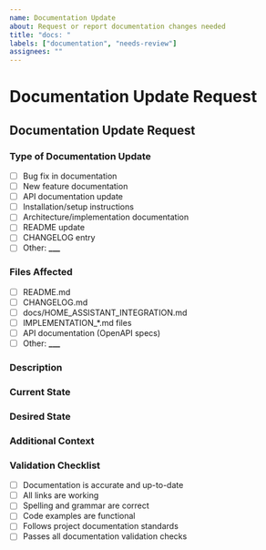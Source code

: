```yaml
---
name: Documentation Update
about: Request or report documentation changes needed
title: "docs: "
labels: ["documentation", "needs-review"]
assignees: ""
---
```


# Documentation Update Request

## Documentation Update Request

### Type of Documentation Update

<!-- Check all that apply -->

- [ ] Bug fix in documentation
- [ ] New feature documentation
- [ ] API documentation update
- [ ] Installation/setup instructions
- [ ] Architecture/implementation documentation
- [ ] README update
- [ ] CHANGELOG entry
- [ ] Other: ****\_\_\_****

### Files Affected

<!-- List the files that need to be updated -->

- [ ] README.md
- [ ] CHANGELOG.md
- [ ] docs/HOME_ASSISTANT_INTEGRATION.md
- [ ] IMPLEMENTATION\_\*.md files
- [ ] API documentation (OpenAPI specs)
- [ ] Other: ****\_\_\_****

### Description

<!-- Describe what documentation needs to be updated and why -->

### Current State

<!-- What is currently documented (if anything) -->

### Desired State

<!-- What should be documented -->

### Additional Context

<!-- Add any other context, screenshots, or examples about the documentation update -->

### Validation Checklist

<!-- For maintainers to verify before closing -->

- [ ] Documentation is accurate and up-to-date
- [ ] All links are working
- [ ] Spelling and grammar are correct
- [ ] Code examples are functional
- [ ] Follows project documentation standards
- [ ] Passes all documentation validation checks
